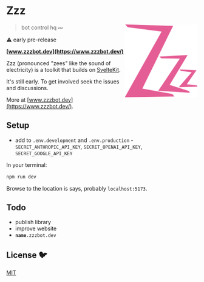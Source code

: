 # Zzz

[<img src="/static/logo.svg" alt="three sleepy z's" align="right" width="192" height="192">](https://www.zzzbot.dev/)

> bot control hq 💤

⚠️ early pre-release

**[www.zzzbot.dev](https://www.zzzbot.dev/)**

Zzz (pronounced "zees" like the sound of electricity)
is a toolkit that builds on [SvelteKit](https://kit.svelte.dev/).

It's still early. To get involved seek the issues and discussions.

More at [www.zzzbot.dev](https://www.zzzbot.dev/).

## Setup

- add to `.env.development` and `.env.production` -
  `SECRET_ANTHROPIC_API_KEY`, `SECRET_OPENAI_API_KEY`, `SECRET_GOOGLE_API_KEY`

In your terminal:

```bash
npm run dev
```

Browse to the location is says, probably `localhost:5173`.

## Todo

- publish library
- improve website
- **`name`**`.zzzbot.dev`

## License 🐦

[MIT](LICENSE)
